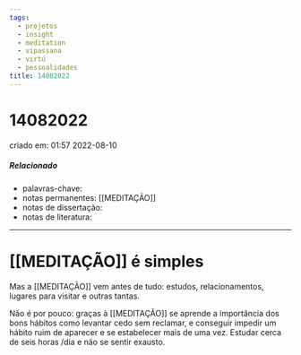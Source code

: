 ```yaml
---
tags:
  - projetos
  - insight
  - meditation
  - vipassana
  - virtú
  - pessoalidades
title: 14082022
---
```

# 14082022
criado em: 01:57 2022-08-10

##### Relacionado
- palavras-chave: 
- notas permanentes: [[MEDITAÇÃO]]
- notas de dissertação:
- notas de literatura: 

---

# [[MEDITAÇÃO]] é simples
Mas a [[MEDITAÇÃO]] vem antes de tudo: estudos, relacionamentos, lugares para visitar e outras tantas. 

Não é por pouco: graças à [[MEDITAÇÃO]] se aprende a importância dos bons hábitos como levantar cedo sem reclamar, e conseguir impedir um hábito ruim de aparecer e se estabelecer mais de uma vez. Estudar cerca de seis horas /dia e não se sentir exausto.

